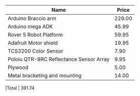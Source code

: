 |Name                                        | Price
|--------------------------------------------|------------------
|Arduino Braccio arm | 229.00  
|Arduino mega ADK | 45.99  
|Rover 5 Robot Platform | 59.95  
|Adafruit Motor shield | 19.95  
|TCS3200 Color Sensor | 7.90  
|Pololu QTR-8RC Reflectance Sensor Array | 9.95  
|Plywood | 5.00  
|Metal bracketing and mounting | 14.00  

|Total | 391.74  
